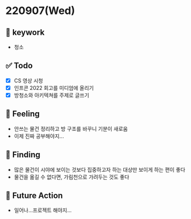 # 220907(Wed)

## 🔑 keywork

- 청소

## ✅ Todo

- [x] CS 영상 시청
- [x] 인프콘 2022 회고를 미디엄에 올리기
- [x] 방청소와 아키텍쳐를 주제로 글쓰기

## 🤔 Feeling

- 안쓰는 물건 정리하고 방 구조를 바꾸니 기분이 새로움
- 이제 진짜 공부해야지...

## 💎 Finding

- 많은 물건이 시야에 보이는 것보다 집중하고자 하는 대상만 보이게 하는 편이 좋다
- 물건을 옮길 수 없다면, 가림천으로 가려두는 것도 좋다

## 🌈 Future Action

- 일어나...프로젝트 해야지...
